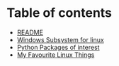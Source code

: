 # Table of contents

* [README](README.md)
* [Windows Subsystem for linux](wsl.md)
* [Python Packages of interest](pythonpackages.md)
* [My Favourite Linux Things](linuxtools.md)
